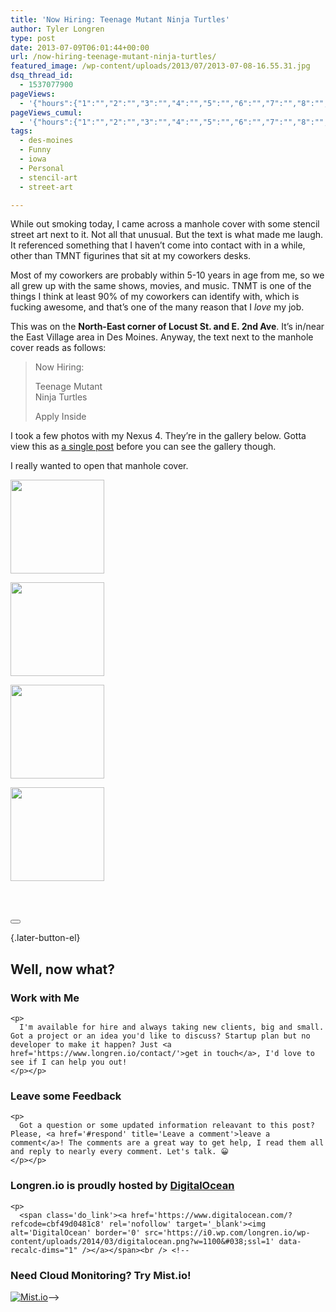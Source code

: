 ```yaml
---
title: 'Now Hiring: Teenage Mutant Ninja Turtles'
author: Tyler Longren
type: post
date: 2013-07-09T06:01:44+00:00
url: /now-hiring-teenage-mutant-ninja-turtles/
featured_image: /wp-content/uploads/2013/07/2013-07-08-16.55.31.jpg
dsq_thread_id:
  - 1537077900
pageViews:
  - '{"hours":{"1":"","2":"","3":"","4":"","5":"","6":"","7":"","8":"","9":"","10":"","11":"","12":"","13":"","14":"","15":"","16":"","17":"","18":"","19":"","20":"","21":"","22":"","23":"","24":"","25":"","26":"","27":"","28":"","29":"","30":"","31":"","32":"","33":"","34":"","35":"","36":"","37":"","38":"","39":"","40":"","41":"","42":"","43":"","44":"","45":"","46":"","47":""},"days":{"2":"","3":"","4":"","5":"","6":"","7":"","8":"","9":"","10":"","11":"","12":"","13":"","14":""},"weeks":{"3":"","4":"","5":"","6":"","7":"","8":"","9":"","10":"","11":"","12":""},"months":{"4":"","5":"","6":"","7":"","8":"","9":"","10":"","11":"","12":"","13":"","14":"","15":"","16":"","17":"","18":"","19":"","20":"","21":"","22":"","23":"","24":""}}'
pageViews_cumul:
  - '{"hours":{"1":"","2":"","3":"","4":"","5":"","6":"","7":"","8":"","9":"","10":"","11":"","12":"","13":"","14":"","15":"","16":"","17":"","18":"","19":"","20":"","21":"","22":"","23":"","24":"","25":"","26":"","27":"","28":"","29":"","30":"","31":"","32":"","33":"","34":"","35":"","36":"","37":"","38":"","39":"","40":"","41":"","42":"","43":"","44":"","45":"","46":"","47":""},"days":{"2":"","3":"","4":"","5":"","6":"","7":"","8":"","9":"","10":"","11":"","12":"","13":"","14":""},"weeks":{"3":"","4":"","5":"","6":"","7":"","8":"","9":"","10":"","11":"","12":""},"months":{"4":"","5":"","6":"","7":"","8":"","9":"","10":"","11":"","12":"","13":"","14":"","15":"","16":"","17":"","18":"","19":"","20":"","21":"","22":"","23":"","24":""}}'
tags:
  - des-moines
  - Funny
  - iowa
  - Personal
  - stencil-art
  - street-art

---
```

While out smoking today, I came across a manhole cover with some stencil street art next to it. Not all that unusual. But the text is what made me laugh. It referenced something that I haven&#8217;t come into contact with in a while, other than TMNT figurines that sit at my coworkers desks.

Most of my coworkers are probably within 5-10 years in age from me, so we all grew up with the same shows, movies, and music. TNMT is one of the things I think at least 90% of my coworkers can identify with, which is fucking awesome, and that&#8217;s one of the many reason that I _love_ my job.

This was on the **North-East corner of Locust St. and E. 2nd Ave**. It&#8217;s in/near the East Village area in Des Moines. Anyway, the text next to the manhole cover reads as follows:

> Now Hiring:
> 
> Teenage Mutant  
> Ninja Turtles
> 
> Apply Inside

I took a few photos with my Nexus 4. They&#8217;re in the gallery below. Gotta view this as [a single post][1] before you can see the gallery though.

I really wanted to open that manhole cover.  
<!--more-->

  
<!-- see gallery_shortcode() in wp-includes/media.php -->

<div id='gallery-14' class='gallery galleryid-4558'>
  <dl class='gallery-item'>
    <dt class='gallery-icon'>
      <a href='https://i0.wp.com/www.longren.io/wp-content/uploads/2013/07/2013-07-08-16.54.45.jpg?ssl=1'><img width="150" height="150" src="https://i0.wp.com/www.longren.io/wp-content/uploads/2013/07/2013-07-08-16.54.45.jpg?resize=150%2C150&#038;ssl=1" class="attachment-thumbnail size-thumbnail" alt="" loading="lazy" srcset="https://i0.wp.com/www.longren.io/wp-content/uploads/2013/07/2013-07-08-16.54.45.jpg?resize=150%2C150&ssl=1 150w, https://i0.wp.com/www.longren.io/wp-content/uploads/2013/07/2013-07-08-16.54.45.jpg?resize=200%2C200&ssl=1 200w, https://i0.wp.com/www.longren.io/wp-content/uploads/2013/07/2013-07-08-16.54.45.jpg?zoom=2&resize=150%2C150&ssl=1 300w, https://i0.wp.com/www.longren.io/wp-content/uploads/2013/07/2013-07-08-16.54.45.jpg?zoom=3&resize=150%2C150&ssl=1 450w" sizes="(max-width: 150px) 100vw, 150px" data-recalc-dims="1" /></a>
    </dt>
  </dl>
  
  <dl class='gallery-item'>
    <dt class='gallery-icon'>
      <a href='https://i1.wp.com/www.longren.io/wp-content/uploads/2013/07/2013-07-08-16.54.48.jpg?ssl=1'><img width="150" height="150" src="https://i1.wp.com/www.longren.io/wp-content/uploads/2013/07/2013-07-08-16.54.48.jpg?resize=150%2C150&#038;ssl=1" class="attachment-thumbnail size-thumbnail" alt="" loading="lazy" srcset="https://i1.wp.com/www.longren.io/wp-content/uploads/2013/07/2013-07-08-16.54.48.jpg?resize=150%2C150&ssl=1 150w, https://i1.wp.com/www.longren.io/wp-content/uploads/2013/07/2013-07-08-16.54.48.jpg?resize=200%2C200&ssl=1 200w, https://i1.wp.com/www.longren.io/wp-content/uploads/2013/07/2013-07-08-16.54.48.jpg?zoom=2&resize=150%2C150&ssl=1 300w, https://i1.wp.com/www.longren.io/wp-content/uploads/2013/07/2013-07-08-16.54.48.jpg?zoom=3&resize=150%2C150&ssl=1 450w" sizes="(max-width: 150px) 100vw, 150px" data-recalc-dims="1" /></a>
    </dt>
  </dl>
  
  <dl class='gallery-item'>
    <dt class='gallery-icon'>
      <a href='https://i0.wp.com/www.longren.io/wp-content/uploads/2013/07/2013-07-08-16.55.31.jpg?ssl=1'><img width="150" height="150" src="https://i0.wp.com/www.longren.io/wp-content/uploads/2013/07/2013-07-08-16.55.31.jpg?resize=150%2C150&#038;ssl=1" class="attachment-thumbnail size-thumbnail" alt="" loading="lazy" srcset="https://i0.wp.com/www.longren.io/wp-content/uploads/2013/07/2013-07-08-16.55.31.jpg?resize=150%2C150&ssl=1 150w, https://i0.wp.com/www.longren.io/wp-content/uploads/2013/07/2013-07-08-16.55.31.jpg?resize=200%2C200&ssl=1 200w, https://i0.wp.com/www.longren.io/wp-content/uploads/2013/07/2013-07-08-16.55.31.jpg?zoom=2&resize=150%2C150&ssl=1 300w, https://i0.wp.com/www.longren.io/wp-content/uploads/2013/07/2013-07-08-16.55.31.jpg?zoom=3&resize=150%2C150&ssl=1 450w" sizes="(max-width: 150px) 100vw, 150px" data-recalc-dims="1" /></a>
    </dt>
  </dl>
  
  <dl class='gallery-item'>
    <dt class='gallery-icon'>
      <a href='https://i1.wp.com/www.longren.io/wp-content/uploads/2013/07/2013-07-08-16.54.51.jpg?ssl=1'><img width="150" height="150" src="https://i1.wp.com/www.longren.io/wp-content/uploads/2013/07/2013-07-08-16.54.51.jpg?resize=150%2C150&#038;ssl=1" class="attachment-thumbnail size-thumbnail" alt="" loading="lazy" srcset="https://i1.wp.com/www.longren.io/wp-content/uploads/2013/07/2013-07-08-16.54.51.jpg?resize=150%2C150&ssl=1 150w, https://i1.wp.com/www.longren.io/wp-content/uploads/2013/07/2013-07-08-16.54.51.jpg?resize=200%2C200&ssl=1 200w, https://i1.wp.com/www.longren.io/wp-content/uploads/2013/07/2013-07-08-16.54.51.jpg?zoom=2&resize=150%2C150&ssl=1 300w, https://i1.wp.com/www.longren.io/wp-content/uploads/2013/07/2013-07-08-16.54.51.jpg?zoom=3&resize=150%2C150&ssl=1 450w" sizes="(max-width: 150px) 100vw, 150px" data-recalc-dims="1" /></a>
    </dt>
  </dl>
  
  <br style="clear: both" /> <br style='clear: both;' />
</div>

<div class="wpulike wpulike-default " >
  <div class="wp_ulike_general_class wp_ulike_is_not_liked">
    <button type="button"
					aria-label="Like Button"
					data-ulike-id="4558"
					data-ulike-nonce="24549856cc"
					data-ulike-type="likeThis"
					data-ulike-template="wpulike-default"
					data-ulike-display-likers="0"
					data-ulike-disable-pophover="0"
					class="wp_ulike_btn wp_ulike_put_image wp_likethis_4558"></button><span class="count-box"></span>
  </div>
</div>

[][2]{.later-button-el}

<div class='what-next'>
  <h2>
    Well, now what?
  </h2>
  
  <div class='hire'>
    <h3>
      Work with Me
    </h3>
    
    <p>
      I'm available for hire and always taking new clients, big and small. Got a project or an idea you'd like to discuss? Startup plan but no developer to make it happen? Just <a href='https://www.longren.io/contact/'>get in touch</a>, I'd love to see if I can help you out!
    </p></p>
  </div>
  
  <div class='hire'>
    <h3>
      Leave some Feedback
    </h3>
    
    <p>
      Got a question or some updated information releavant to this post? Please, <a href='#respond' title='Leave a comment'>leave a comment</a>! The comments are a great way to get help, I read them all and reply to nearly every comment. Let's talk. 😀
    </p></p>
  </div>
  
  <div class='now-what-bottom-ad'>
    <h3>
      Longren.io is proudly hosted by <a href='https://www.digitalocean.com/?refcode=cbf49d0481c8'>DigitalOcean</a>
    </h3>
    
    <p>
      <span class='do_link'><a href='https://www.digitalocean.com/?refcode=cbf49d0481c8' rel='nofollow' target='_blank'><img alt='DigitalOcean' border='0' src='https://i0.wp.com/longren.io/wp-content/uploads/2014/03/digitalocean.png?w=1100&#038;ssl=1' data-recalc-dims="1" /></a></span><br /> <!--

<h3>Need Cloud Monitoring? Try Mist.io!</h3>

<span class='do_link'><a href='http://mist.io/?ref=tyler' rel='nofollow' target='_blank'><img alt='Mist.io' border='0' src='https://i0.wp.com/longren.io/wp-content/uploads/2014/04/mistio.jpg?w=1100&#038;ssl=1' data-recalc-dims="1"></a></span>--></div> </div>

 [1]: http://www.longren.org/now-hiring-teenage-mutant-ninja-turtles/
 [2]: #